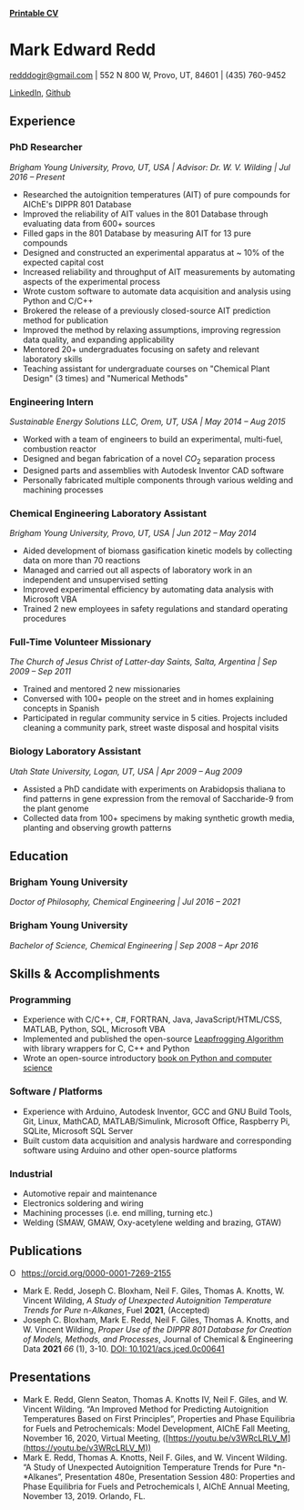 [**Printable CV**](/media/Mark_Redd_Resume_Printable.pdf)

# Mark Edward Redd

<redddogjr@gmail.com> | 552 N 800 W, Provo, UT, 84601 | (435) 760-9452

[LinkedIn](https://www.linkedin.com/in/mark-redd-53878880/), [Github](https://github.com/flythereddflagg)

## Experience

### PhD Researcher

  *Brigham Young University, Provo, UT, USA | Advisor: Dr. W. V. Wilding | Jul 2016 – Present*

- Researched the autoignition temperatures (AIT) of pure compounds for AIChE's DIPPR 801 Database
- Improved the reliability of AIT values in the 801 Database through evaluating data from 600+ sources 
- Filled gaps in the 801 Database by measuring AIT for 13 pure compounds
- Designed and constructed an experimental apparatus at ~ 10% of the expected capital cost 
- Increased reliability and throughput of AIT measurements by automating aspects of the experimental process
- Wrote custom software to automate data acquisition and analysis using Python and C/C++
- Brokered the release of a previously closed-source AIT prediction method for publication
- Improved the method by relaxing assumptions, improving regression data quality, and expanding applicability
- Mentored 20+ undergraduates focusing on safety and relevant laboratory skills
- Teaching assistant for undergraduate courses on "Chemical Plant Design" (3 times)  and "Numerical Methods"

### Engineering Intern

 *Sustainable Energy Solutions LLC, Orem, UT, USA | May 2014 – Aug 2015*

  - Worked with a team of engineers to build an experimental, multi-fuel, combustion reactor
  - Designed and began fabrication of a novel $CO_2$​ separation process
  - Designed parts and assemblies with Autodesk Inventor CAD software
  - Personally fabricated multiple components through various welding and machining processes

### Chemical Engineering Laboratory Assistant

*Brigham Young University, Provo, UT, USA |  Jun 2012 – May 2014*

  - Aided development of biomass gasification kinetic models by collecting data on more than 70 reactions
  - Managed and carried out all aspects of laboratory work in an independent and unsupervised setting
  - Improved experimental efficiency by automating data analysis with Microsoft VBA
  - Trained 2 new employees in safety regulations and standard operating procedures

### Full-Time Volunteer Missionary

  *The Church of Jesus Christ of Latter-day Saints, Salta, Argentina | Sep 2009 – Sep 2011*

  - Trained and mentored 2 new missionaries
  - Conversed with 100+ people on the street and in homes explaining concepts in Spanish
  - Participated in regular community service in 5 cities. Projects included cleaning a community park, street waste disposal and hospital visits

### Biology Laboratory Assistant

  *Utah State University, Logan, UT, USA | Apr 2009 – Aug 2009*

  - Assisted a PhD candidate with experiments on Arabidopsis thaliana to find patterns in gene expression from the removal of Saccharide-9 from the plant genome
  - Collected data from 100+ specimens by making synthetic growth media, planting and observing growth patterns

## Education

### Brigham Young University

*Doctor of Philosophy, Chemical Engineering | Jul 2016 – 2021*

### Brigham Young University

*Bachelor of Science, Chemical Engineering | Sep 2008 – Apr 2016*

## Skills & Accomplishments

### Programming

- Experience with C/C++, C#, FORTRAN, Java, JavaScript/HTML/CSS, MATLAB, Python, SQL, Microsoft VBA
- Implemented and published the open-source [Leapfrogging Algorithm](https://github.com/flythereddflagg/lpfgopt) with library wrappers for C, C++ and Python
- Wrote an open-source introductory [book on Python and computer science](https://flythereddflagg.github.io/python_book/site/index.html)

### Software / Platforms

- Experience with Arduino, Autodesk Inventor, GCC and GNU Build Tools, Git, Linux, MathCAD, MATLAB/Simulink, Microsoft Office, Raspberry Pi, SQLite, Microsoft SQL Server
- Built custom data acquisition and analysis hardware and corresponding software using Arduino and other open-source platforms

### Industrial

- Automotive repair and maintenance
- Electronics soldering and wiring
- Machining processes (i.e. end milling, turning etc.)
- Welding (SMAW, GMAW, Oxy-acetylene welding and brazing, GTAW)

## Publications

<div itemscope itemtype="https://schema.org/Person"><a itemprop="sameAs" content="https://orcid.org/0000-0001-7269-2155" href="https://orcid.org/0000-0001-7269-2155" target="orcid.widget" rel="me noopener noreferrer" style="vertical-align:top;"><img src="https://orcid.org/sites/default/files/images/orcid_16x16.png" style="width:1em;margin-right:.5em;" alt="ORCID iD icon">https://orcid.org/0000-0001-7269-2155</a></div>

- Mark E. Redd, Joseph C. Bloxham, Neil F. Giles, Thomas A. Knotts, W. Vincent Wilding, *A Study of Unexpected Autoignition Temperature Trends for Pure* n-*Alkanes*, Fuel **2021**, (Accepted)
- Joseph C. Bloxham, Mark E. Redd, Neil F. Giles, Thomas A. Knotts, and W. Vincent Wilding, *Proper Use of the DIPPR 801 Database for Creation of Models, Methods, and Processes*, Journal of Chemical & Engineering Data **2021** *66* (1), 3-10. [DOI: 10.1021/acs.jced.0c00641](https://doi.org/10.1021/acs.jced.0c00641)

## Presentations

- Mark E. Redd, Glenn Seaton, Thomas A. Knotts IV, Neil F. Giles, and W. Vincent Wilding. “An Improved Method for Predicting Autoignition Temperatures Based on First Principles”, Properties and Phase Equilibria for Fuels and Petrochemicals: Model Development, AIChE Fall Meeting, November 16, 2020, Virtual Meeting, ([https://youtu.be/v3WRcLRLV_M](https://youtu.be/v3WRcLRLV_M))
- Mark E. Redd, Thomas A. Knotts, Neil F. Giles, and W. Vincent Wilding. “A Study of Unexpected Autoignition Temperature Trends for Pure *n-*Alkanes”, Presentation 480e, Presentation Session 480: Properties and Phase Equilibria for Fuels and Petrochemicals I, AIChE Annual Meeting, November 13, 2019. Orlando, FL.

